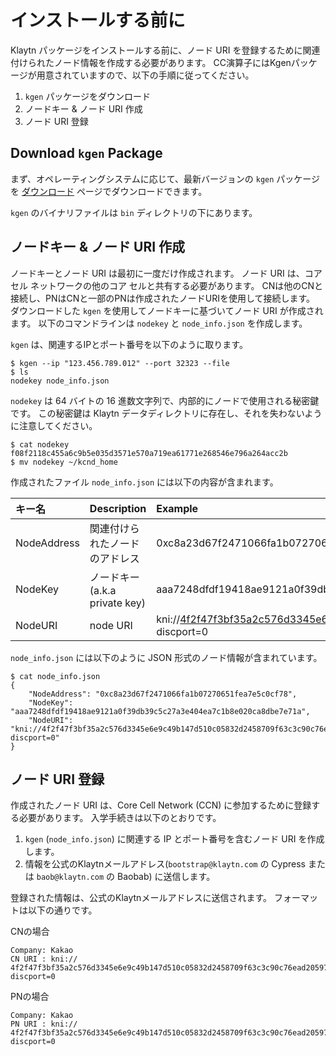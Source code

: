 # インストールする前に <a id="before-you-install"></a>

Klaytn パッケージをインストールする前に、ノード URI を登録するために関連付けられたノード情報を作成する必要があります。 CC演算子にはKgenパッケージが用意されていますので、以下の手順に従ってください。

1. `kgen` パッケージをダウンロード
2. ノードキー & ノード URI 作成
3. ノード URI 登録

## Download `kgen` Package <a id="download-kgen-package"></a>

まず、オペレーティングシステムに応じて、最新バージョンの `kgen` パッケージを [ダウンロード](download.md) ページでダウンロードできます。

`kgen` のバイナリファイルは `bin` ディレクトリの下にあります。

## ノードキー & ノード URI 作成 <a id="node-key-node-uri-creation"></a>

ノードキーとノード URI は最初に一度だけ作成されます。 ノード URI は、コア セル ネットワークの他のコア セルと共有する必要があります。 CNは他のCNと接続し、PNはCNと一部のPNは作成されたノードURIを使用して接続します。 ダウンロードした `kgen` を使用してノードキーに基づいてノード URI が作成されます。 以下のコマンドラインは `nodekey` と `node_info.json` を作成します。

`kgen` は、関連するIPとポート番号を以下のように取ります。

```text
$ kgen --ip "123.456.789.012" --port 32323 --file
$ ls
nodekey node_info.json
```

`nodekey` は 64 バイトの 16 進数文字列で、内部的にノードで使用される秘密鍵です。 この秘密鍵は Klaytn データディレクトリに存在し、それを失わないように注意してください。

```text
$ cat nodekey
f08f2118c455a6c9b5e035d3571e570a719ea61771e268546e796a264acc2b
$ mv nodekey ~/kcnd_home
```

作成されたファイル `node_info.json` には以下の内容が含まれます。

| キー名         | Description                   | Example                                                                                                                                                                 |
|:----------- |:----------------------------- |:----------------------------------------------------------------------------------------------------------------------------------------------------------------------- |
| NodeAddress | 関連付けられたノードのアドレス               | 0xc8a23d67f2471066fa1b07270651fea7e5c0cf78                                                                                                                              |
| NodeKey     | ノードキー \(a.k.a private key\) | aaa7248dfdf19418ae9121a0f39db39c5c27a3e404ea7c1b8e020ca8dbe7e71a                                                                                                        |
| NodeURI     | node URI                      | kni://4f2f47f3bf35a2c576d3345e6e9c49b147d510c05832d2458709f63c3c90c76ead205975d944ed65e77dd4c6f63ebe1ef21d60da95952bc1e200e7487f4d9e1b@123.456.789.012:32323?discport=0 |

`node_info.json` には以下のように JSON 形式のノード情報が含まれています。

```text
$ cat node_info.json
{
    "NodeAddress": "0xc8a23d67f2471066fa1b07270651fea7e5c0cf78",
    "NodeKey": "aaa7248dfdf19418ae9121a0f39db39c5c27a3e404ea7c1b8e020ca8dbe7e71a",
    "NodeURI": "kni://4f2f47f3bf35a2c576d3345e6e9c49b147d510c05832d2458709f63c3c90c76ead205975d944ed65e77dd4c6f63ebe1ef21d60da95952bc1e200e7487f4d9e1b@123.456.789.012:32323?discport=0"
}
```

## ノード URI 登録 <a id="node-uri-enrollment"></a>

作成されたノード URI は、Core Cell Network \(CCN\) に参加するために登録する必要があります。 入学手続きは以下のとおりです。

1. `kgen` \(`node_info.json`\) に関連する IP とポート番号を含むノード URI を作成します。
2. 情報を公式のKlaytnメールアドレス\(`bootstrap@klaytn.com` の Cypress または `baob@klaytn.com` の Baobab\) に送信します。

登録された情報は、公式のKlaytnメールアドレスに送信されます。 フォーマットは以下の通りです。

CNの場合

```text
Company: Kakao
CN URI : kni://
4f2f47f3bf35a2c576d3345e6e9c49b147d510c05832d2458709f63c3c90c76ead205975d944ed65e77dd4c6f63ebe1ef21d60da95952bc1e200e7487f4d9e1b@123.456.789.012:32323?discport=0
```

PNの場合

```text
Company: Kakao
PN URI : kni://
4f2f47f3bf35a2c576d3345e6e9c49b147d510c05832d2458709f63c3c90c76ead205975d944ed65e77dd4c6f63ebe1ef21d60da95952bc1e200e7487f4d9e1b@123.456.789.012:32323?discport=0
```

